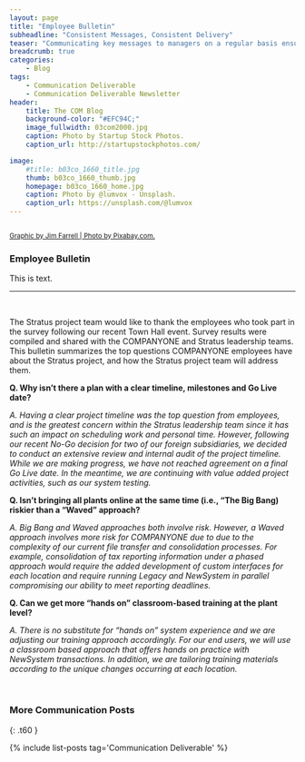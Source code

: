 ```yaml
---
layout: page
title: "Employee Bulletin"
subheadline: "Consistent Messages, Consistent Delivery"
teaser: "Communicating key messages to managers on a regular basis ensures consistent messaging and drives cascading communications to employees."
breadcrumb: true
categories:
    - Blog
tags:
    - Communication Deliverable
    - Communication Deliverable Newsletter
header:
    title: The COM Blog
    background-color: "#EFC94C;"
    image_fullwidth: 03com2000.jpg
    caption: Photo by Startup Stock Photos.
    caption_url: http://startupstockphotos.com/

image:
    #title: b03co_1660_title.jpg
    thumb: b03co_1660_thumb.jpg
    homepage: b03co_1660_home.jpg
    caption: Photo by @lumvox - Unsplash.
    caption_url: https://unsplash.com/@lumvox
---
```


<div class="row" >
  <div class="medium-12 columns t30">
    <strong class="show-for-small-only"><img src="{{ site.urlimg }}99com_blt01_widget.jpg" alt=""></strong>
    <strong class="show-for-medium-up"><img src="{{ site.urlimg }}99com_blt01_title.jpg" alt=""></strong>
  </div>
</div>
<p><a href="https://pixabay.com/"><small>Graphic by Jim Farrell | Photo by Pixabay.com.</small></a></p>

### Employee Bulletin
This is text.
<br>
<hr>
<br>
<div class="row" >
  <div class="medium-12 columns t30">
    <strong class="show-for-small-only"><img src="{{ site.urlimg }}99com_blt01_email_sm.jpg" alt=""></strong>
    <strong class="show-for-medium-up"><img src="{{ site.urlimg }}99com_blt01_email_lg.jpg" alt=""></strong>
  </div>
</div>
<p></p>
<p>The Stratus project team would like to thank the employees who took part in the survey following our recent Town Hall event. Survey results were compiled and shared with the COMPANYONE and Stratus leadership teams. This bulletin summarizes the top questions COMPANYONE employees have about the Stratus project, and how the Stratus project team will address them.</p>

<p style="margin:0;"><b>Q. Why isn’t there a plan with a clear timeline, milestones and Go Live date?</b></p>
<p><i>A. Having a clear project timeline was the top question from employees, and is the greatest concern within the Stratus leadership team since it has such an impact on scheduling work and personal time. However, following our recent No-Go decision for two of our foreign subsidiaries, we decided to conduct an extensive review and internal audit of the project timeline. While we are making progress, we have not reached agreement on a final Go Live date. In the meantime, we are continuing with value added project activities, such as our system testing.</i></p>

<p style="margin:0;"><b>Q. Isn’t bringing all plants online at the same time (i.e., “The Big Bang) riskier than a “Waved” approach?</b></p>
<p><i>A. Big Bang and Waved approaches both involve risk. However, a Waved approach involves more risk for COMPANYONE due to due to the complexity of our current file transfer and consolidation processes. For example, consolidation of tax reporting information under a phased approach would require the added development of custom interfaces for each location and require running Legacy and NewSystem in parallel compromising our ability to meet reporting deadlines.</i></p>

<p style="margin:0;"><b>Q. Can we get more “hands on” classroom-based training at the plant level?</b></p>
<p><i>A. There is no substitute for “hands on” system experience and we are adjusting our training approach accordingly. For our end users, we will use a classroom based approach that offers hands on practice with NewSystem transactions. In addition, we are tailoring training materials according to the unique changes occurring at each location.</i></p>


<br>


### More Communication Posts
{: .t60 }

{% include list-posts tag='Communication Deliverable' %}
